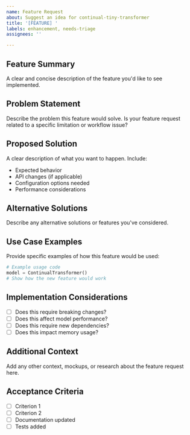```yaml
---
name: Feature Request
about: Suggest an idea for continual-tiny-transformer
title: '[FEATURE] '
labels: enhancement, needs-triage
assignees: ''

---
```


## Feature Summary
A clear and concise description of the feature you'd like to see implemented.

## Problem Statement
Describe the problem this feature would solve. Is your feature request related to a specific limitation or workflow issue?

## Proposed Solution
A clear description of what you want to happen. Include:
- Expected behavior
- API changes (if applicable) 
- Configuration options needed
- Performance considerations

## Alternative Solutions
Describe any alternative solutions or features you've considered.

## Use Case Examples
Provide specific examples of how this feature would be used:

```python
# Example usage code
model = ContinualTransformer()
# Show how the new feature would work
```

## Implementation Considerations
- [ ] Does this require breaking changes?
- [ ] Does this affect model performance?
- [ ] Does this require new dependencies?
- [ ] Does this impact memory usage?

## Additional Context
Add any other context, mockups, or research about the feature request here.

## Acceptance Criteria
- [ ] Criterion 1
- [ ] Criterion 2
- [ ] Documentation updated
- [ ] Tests added